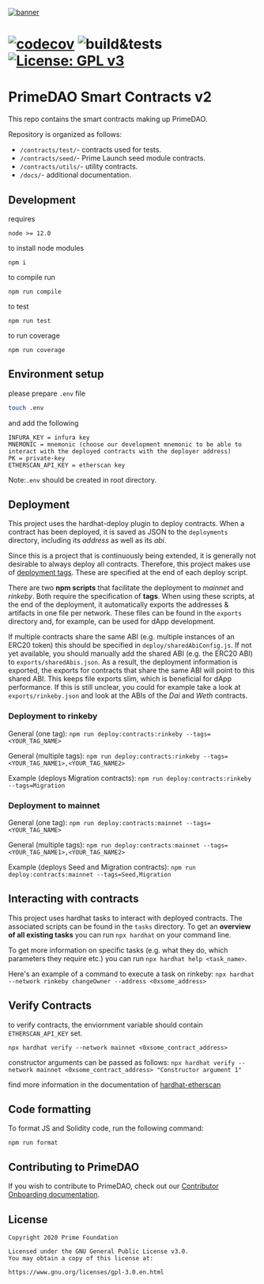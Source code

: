 [![banner](https://i.ibb.co/BqjcRGG/Prime-DAO-Github-Contracts-Banner.png)](https://www.prime.xyz/)

#  [![codecov](https://codecov.io/gh/PrimeDAO/contracts-v2/branch/main/graph/badge.svg?token=XNGL2Z8CBE)](https://codecov.io/gh/PrimeDAO/contracts-v2)  ![build&tests](https://github.com/PrimeDAO/contracts-v2/actions/workflows/ci-config.yml/badge.svg) [![License: GPL v3](https://img.shields.io/badge/License-GPLv3-blue.svg)](https://www.gnu.org/licenses/gpl-3.0)

# PrimeDAO Smart Contracts v2  

This repo contains the smart contracts making up PrimeDAO.

Repository is organized as follows:

- `/contracts/test/`- contracts used for tests.
- `/contracts/seed/`- Prime Launch seed module contracts.
- `/contracts/utils/`- utility contracts.
- `/docs/`- additional documentation.

## Development

requires 

```
node >= 12.0
````

to install node modules

```
npm i
```

to compile run

```
npm run compile
```

to test

```
npm run test
```

to run coverage

```
npm run coverage
```

## Environment setup

please prepare ```.env``` file

```bash
touch .env
```

and add the following

```
INFURA_KEY = infura key
MNEMONIC = mnemonic (choose our development mnemonic to be able to interact with the deployed contracts with the deployer address)
PK = private-key
ETHERSCAN_API_KEY = etherscan key
```

Note:```.env``` should be created in root directory.

## Deployment

This project uses the hardhat-deploy plugin to deploy contracts. When a contract has been deployed, it is saved as JSON to the `deployments` directory, including its *address* as well as its *abi*.

Since this is a project that is continuously being extended, it is generally not desirable to always deploy all contracts. Therefore, this project makes use of [deployment tags](https://hardhat.org/plugins/hardhat-deploy.html#deploy-scripts-tags-and-dependencies). These are specified at the end of each deploy script.

There are two **npm scripts** that facilitate the deployment to *mainnet* and *rinkeby*. Both require the specification of **tags**. When using these scripts, at the end of the deployment, it automatically exports the addresses & artifacts in one file per network. These files can be found in the `exports` directory and, for example, can be used for dApp development. 

If multiple contracts share the same ABI (e.g. multiple instances of an ERC20 token) this should be specified in `deploy/sharedAbiConfig.js`. If not yet available, you should manually add the shared ABI (e.g. the ERC20 ABI) to `exports/sharedAbis.json`. As a result, the deployment information is exported, the exports for contracts that share the same ABI will point to this shared ABI. This keeps file exports slim, which is beneficial for dApp performance. If this is still unclear, you could for example take a look at `exports/rinkeby.json` and look at the ABIs of the *Dai* and *Weth* contracts.

### Deployment to rinkeby

General (one tag):
`npm run deploy:contracts:rinkeby --tags=<YOUR_TAG_NAME>`

General (multiple tags):
`npm run deploy:contracts:rinkeby --tags=<YOUR_TAG_NAME1>,<YOUR_TAG_NAME2>`

Example (deploys Migration contracts):
`npm run deploy:contracts:rinkeby --tags=Migration`

### Deployment to mainnet

General (one tag):
`npm run deploy:contracts:mainnet --tags=<YOUR_TAG_NAME>`

General (multiple tags):
`npm run deploy:contracts:mainnet --tags=<YOUR_TAG_NAME1>,<YOUR_TAG_NAME2>`

Example (deploys Seed and Migration contracts):
`npm run deploy:contracts:mainnet --tags=Seed,Migration`

## Interacting with contracts

This project uses hardhat tasks to interact with deployed contracts. The associated scripts can be found in the `tasks` directory. To get an **overview of all existing tasks** you can run `npx hardhat` on your command line.

To get more information on specific tasks (e.g. what they do, which parameters they require etc.) you can run `npx hardhat help <task_name>`.

Here's an example of a command to execute a task on rinkeby: 
`npx hardhat --network rinkeby changeOwner --address <0xsome_address>`

## Verify Contracts

to verify contracts, the enviornment variable should contain `ETHERSCAN_API_KEY` set.

`npx hardhat verify --network mainnet <0xsome_contract_address>`

constructor arguments can be passed as follows:
`npx hardhat verify --network mainnet <0xsome_contract_address> "Constructor argument 1"`

find more information in the documentation of [hardhat-etherscan](https://hardhat.org/plugins/nomiclabs-hardhat-etherscan.html)

## Code formatting

To format JS and Solidity code, run the following command:

`npm run format`

## Contributing to PrimeDAO
If you wish to contribute to PrimeDAO, check out our [Contributor Onboarding documentation](https://docs.primedao.io/primedao/call-for-contributors).

## License
```
Copyright 2020 Prime Foundation

Licensed under the GNU General Public License v3.0.
You may obtain a copy of this license at:

https://www.gnu.org/licenses/gpl-3.0.en.html

```
